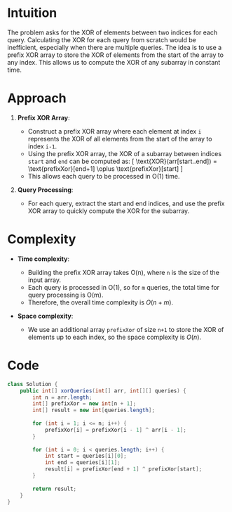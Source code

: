 # Intuition
The problem asks for the XOR of elements between two indices for each query. Calculating the XOR for each query from scratch would be inefficient, especially when there are multiple queries. The idea is to use a prefix XOR array to store the XOR of elements from the start of the array to any index. This allows us to compute the XOR of any subarray in constant time.

# Approach
1. **Prefix XOR Array**: 
   - Construct a prefix XOR array where each element at index `i` represents the XOR of all elements from the start of the array to index `i-1`.
   - Using the prefix XOR array, the XOR of a subarray between indices `start` and `end` can be computed as:
     \[
     \text{XOR}(arr[start..end]) = \text{prefixXor}[end+1] \oplus \text{prefixXor}[start]
     \]
   - This allows each query to be processed in O(1) time.
   
2. **Query Processing**:
   - For each query, extract the start and end indices, and use the prefix XOR array to quickly compute the XOR for the subarray.

# Complexity
- **Time complexity**:  
  - Building the prefix XOR array takes O(n), where `n` is the size of the input array.
  - Each query is processed in O(1), so for `m` queries, the total time for query processing is O(m).
  - Therefore, the overall time complexity is $O(n + m)$.

- **Space complexity**:  
  - We use an additional array `prefixXor` of size `n+1` to store the XOR of elements up to each index, so the space complexity is $O(n)$.

# Code
```java
class Solution {
    public int[] xorQueries(int[] arr, int[][] queries) {
        int n = arr.length;
        int[] prefixXor = new int[n + 1];
        int[] result = new int[queries.length];
        
        for (int i = 1; i <= n; i++) {
            prefixXor[i] = prefixXor[i - 1] ^ arr[i - 1];
        }
        
        for (int i = 0; i < queries.length; i++) {
            int start = queries[i][0];
            int end = queries[i][1];
            result[i] = prefixXor[end + 1] ^ prefixXor[start];
        }
        
        return result;
    }
}
```